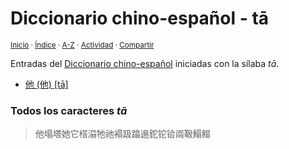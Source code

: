 # Diccionario chino-español - tā
<sup>[Inicio](https://github.com/jucardus.github.io/repo/blob/main/readme.md) · [Índice](https://github.com/jucardus.github.io/repo/blob/main/indices/chino-espanol.md) · [A-Z](https://github.com/jucardus.github.io/repo/blob/main/indices/alfabetico.md) · [Actividad](https://github.com/jucardus.github.io/repo/blob/main/indices/actividad.md) · [Compartir](https://x.com/intent/tweet?text=Entradas%20del%20Diccionario%20chino-espa%C3%B1ol%20iniciadas%20en%20%C2%ABt%C4%81%C2%BB.%0A%E2%86%92%20https%3A%2F%2Fgithub.com%2Fjucardus%2Frepo%2Fblob%2Fmain%2Findices%2Fchino-espanol-ta1.md%0A%0A%23chn_espnl_jucardus%20%23indcs_jucardus%0A%40jucardus)</sup>

Entradas del [Diccionario chino-español](https://github.com/jucardus.github.io/repo/blob/main/indices/chino-espanol.md) iniciadas con la sílaba _tā_.

* [他 (他) [tā]](https://github.com/jucardus.github.io/repo/blob/main/contenido/25/04/26/ta1-20182.md)

### Todos los caracteres _tā_

> 他塌塔她它榙溻牠祂褟趿蹹遢鉈铊铪阘靸鰨鳎
